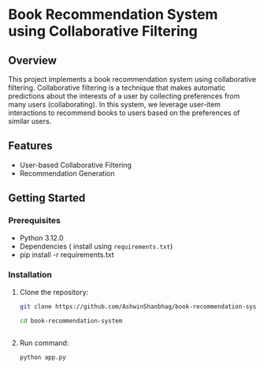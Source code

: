 # Book Recommendation System using Collaborative Filtering

## Overview

This project implements a book recommendation system using collaborative filtering. Collaborative filtering is a technique that makes automatic predictions about the interests of a user by collecting preferences from many users (collaborating). In this system, we leverage user-item interactions to recommend books to users based on the preferences of similar users.

## Features

- User-based Collaborative Filtering
- Recommendation Generation


## Getting Started

### Prerequisites

- Python 3.12.0
- Dependencies ( install using `requirements.txt`)
- pip install -r requirements.txt


### Installation

1. Clone the repository:

   ```bash
   git clone https://github.com/AshwinShanbhag/book-recommendation-system.git
   
   ```
   ```bash
   cd book-recommendation-system
 
2. Run command:
   ```bash
   python app.py
